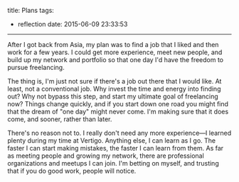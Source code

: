 title: Plans
tags:
  - reflection
date: 2015-06-09 23:33:53
---

After I got back from Asia, my plan was to find a job that I liked and then work for a few years. I could get more experience, meet new people, and build up my network and portfolio so that one day I'd have the freedom to pursue freelancing.

The thing is, I'm just not sure if there's a job out there that I would like. At least, not a conventional job. Why invest the time and energy into finding out? Why not bypass this step, and start my ultimate goal of freelancing now? Things change quickly, and if you start down one road you might find that the dream of "one day" might never come. I'm making sure that it does come, and sooner, rather than later.

There's no reason not to. I really don't need any more experience—I learned plenty during my time at Vertigo. Anything else, I can learn as I go. The faster I can start making mistakes, the faster I can learn from them. As far as meeting people and growing my network, there are professional organizations and meetups I can join. I'm betting on myself, and trusting that if you do good work, people will notice.
